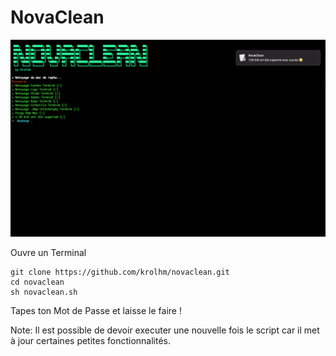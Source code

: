 # NovaClean

<img src="exemple.png" alt="Exemple">

Ouvre un Terminal

```
git clone https://github.com/krolhm/novaclean.git
cd novaclean
sh novaclean.sh
```

Tapes ton Mot de Passe et laisse le faire !

Note: Il est possible de devoir executer une nouvelle fois le script car il met à jour certaines petites fonctionnalités.
